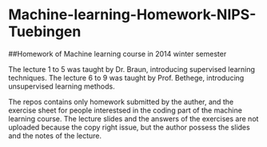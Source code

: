 # Machine-learning-Homework-NIPS-Tuebingen
##Homework of Machine learning course in 2014 winter semester 

The lecture 1 to 5 was taught by Dr. Braun, introducing supervised learning techniques.
The lecture 6 to 9 was taught by Prof. Bethege, introducing unsupervised learning methods.

The repos contains only homework submitted by the auther, and the exercise sheet for people interestsed in the coding part of the machine learning course. The lecture slides and the answers of the exercises are not uploaded because the copy right issue, but the author possess the slides and the notes of the lecture.   
